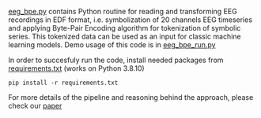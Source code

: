 [eeg_bpe.py](https://github.com/catvasily/eegfhabrainage/blob/feature/nikolay/eeg_bpe/eeg_bpe.py) contains Python routine for reading and transforming EEG recordings in EDF format, i.e. symbolization of 20 channels EEG timeseries and applying Byte-Pair Encoding algorithm for tokenization of symbolic series.
This tokenized data can be used as an input for classic machine learning models. Demo usage of this code is in [eeg_bpe_run.py](https://github.com/catvasily/eegfhabrainage/blob/feature/nikolay/eeg_bpe/eeg_bpe_run.py)

In order to succesfuly run the code, install needed packages from [requirements.txt](https://github.com/catvasily/eegfhabrainage/blob/feature/nikolay/eeg_bpe/requirements.txt) (works on Python 3.8.10)
```
pip install -r requirements.txt
```

For more details of the pipeline and reasoning behind the approach, please check our [paper](https://github.com/catvasily/eegfhabrainage/blob/feature/nikolay/eeg_bpe/Byte-Pair%20encoding%20for%20EEG_Klymenko.pdf)
